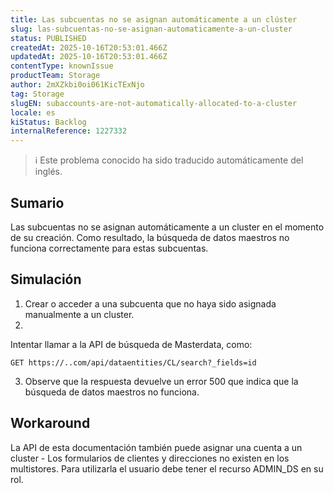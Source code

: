 ```yaml
---
title: Las subcuentas no se asignan automáticamente a un clúster
slug: las-subcuentas-no-se-asignan-automaticamente-a-un-cluster
status: PUBLISHED
createdAt: 2025-10-16T20:53:01.466Z
updatedAt: 2025-10-16T20:53:01.466Z
contentType: knownIssue
productTeam: Storage
author: 2mXZkbi0oi061KicTExNjo
tag: Storage
slugEN: subaccounts-are-not-automatically-allocated-to-a-cluster
locale: es
kiStatus: Backlog
internalReference: 1227332
---
```


>ℹ️ Este problema conocido ha sido traducido automáticamente del inglés.

## Sumario


Las subcuentas no se asignan automáticamente a un cluster en el momento de su creación. Como resultado, la búsqueda de datos maestros no funciona correctamente para estas subcuentas.

## Simulación



1. Crear o acceder a una subcuenta que no haya sido asignada manualmente a un cluster.
2.

Intentar llamar a la API de búsqueda de Masterdata, como:

    GET https://..com/api/dataentities/CL/search?_fields=id

3. Observe que la respuesta devuelve un error 500 que indica que la búsqueda de datos maestros no funciona.

## Workaround


La API de esta documentación también puede asignar una cuenta a un cluster - Los formularios de clientes y direcciones no existen en los multistores. Para utilizarla el usuario debe tener el recurso ADMIN_DS en su rol.



